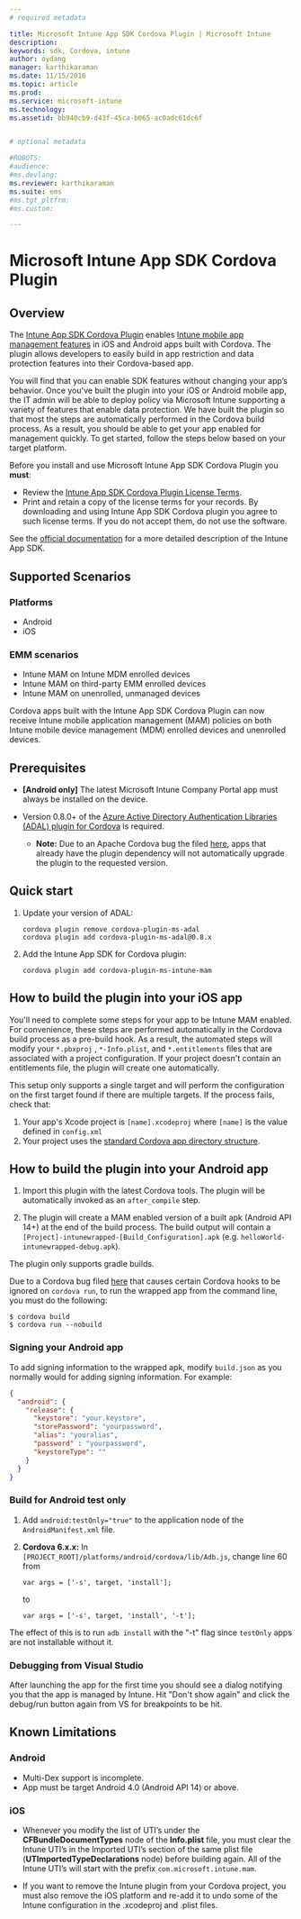 ```yaml
---
# required metadata

title: Microsoft Intune App SDK Cordova Plugin | Microsoft Intune
description:
keywords: sdk, Cordova, intune
author: oydang
manager: karthikaraman
ms.date: 11/15/2016
ms.topic: article
ms.prod:
ms.service: microsoft-intune
ms.technology:
ms.assetid: bb940cb9-d43f-45ca-b065-ac0adc61dc6f


# optional metadata

#ROBOTS:
#audience:
#ms.devlang:
ms.reviewer: karthikaraman
ms.suite: ems
#ms.tgt_pltfrm:
#ms.custom:

---
```

# ﻿Microsoft Intune App SDK Cordova Plugin

## Overview

The [Intune App SDK Cordova Plugin](https://github.com/msintuneappsdk/cordova-plugin-ms-intune-mam) enables [Intune mobile app management features](/intune/deploy-use/protect-app-data-using-mobile-app-management-policies-with-microsoft-intune) in iOS and Android apps built with Cordova. The plugin allows developers to easily build in app restriction and data protection features into their Cordova-based app.

You will find that you can enable SDK features without changing your app’s behavior. Once you've built the plugin into your iOS or Android mobile app, the IT admin will be able to deploy policy via Microsoft Intune supporting a variety of features that enable data protection. We have built the plugin so that most the steps are automatically performed in the Cordova build process. As a result, you should be able to get your app enabled for management quickly. To get started, follow the steps below based on your target platform.

Before you install and use Microsoft Intune App SDK Cordova Plugin you **must**:

* Review the [Intune App SDK Cordova Plugin License Terms](https://github.com/msintuneappsdk/cordova-plugin-ms-intune-mam/blob/master/Intune_App_SDK_Cordova_plugin_RTM_license.pdf).
* Print and retain a copy of the license terms for your records. By downloading and using Intune App SDK Cordova plugin you agree to such license terms.  If you do not accept them, do not use the software.

See the [official documentation](/intune/develop/intune-app-sdk) for a more detailed description of the Intune App SDK.

## Supported Scenarios

### Platforms
* Android
* iOS


### EMM scenarios

* Intune MAM on Intune MDM enrolled devices
* Intune MAM on third-party EMM enrolled devices
* Intune MAM on unenrolled, unmanaged devices

Cordova apps built with the Intune App SDK Cordova Plugin can now receive Intune mobile application management (MAM) policies on both Intune mobile device management (MDM) enrolled devices and unenrolled devices.



## Prerequisites

* **[Android only]** The latest Microsoft Intune Company Portal app must always be installed on the device.


* Version 0.8.0+ of the [Azure Active Directory Authentication Libraries (ADAL) plugin for Cordova](https://github.com/AzureAD/azure-activedirectory-library-for-cordova) is required.
  * **Note:** Due to an Apache Cordova bug the filed [here](https://issues.apache.org/jira/browse/CB-6227?jql=text%20~%20%22plugin%20dependency%22), apps that already have the plugin dependency will not automatically upgrade the plugin to the requested version.

## Quick start

1. Update your version of ADAL:

	```
	cordova plugin remove cordova-plugin-ms-adal
	cordova plugin add cordova-plugin-ms-adal@0.8.x
	```

2. Add the Intune App SDK for Cordova plugin:

	```
	cordova plugin add cordova-plugin-ms-intune-mam
	```

## How to build the plugin into your iOS app

You'll need to complete some steps for your app to be Intune MAM enabled. For convenience, these steps are performed automatically in the Cordova build process as a pre-build hook. As a result, the automated steps will modify your `*.pbxproj` , `*-Info.plist`, and `*.entitlements` files that are associated with a project configuration. If your project doesn't contain an entitlements file, the plugin will create one automatically.

This setup only supports a single target and will perform the configuration on the first target found if there are multiple targets. If the process fails, check that:

1. Your app's Xcode project is `[name].xcodeproj` where `[name]` is the value defined in `config.xml`
2. Your project uses the [standard Cordova app directory structure](https://cordova.apache.org/docs/en/latest/reference/cordova-cli/index.html#directory-structure).

## How to build the plugin into your Android app

1. Import this plugin with the latest Cordova tools. The plugin will be automatically invoked as an `after_compile` step.

2. The plugin will create a MAM enabled version of a built apk (Android API 14+) at the end of the build process. The build output will contain a `[Project]-intunewrapped-[Build_Configuration].apk` (e.g. `helloWorld-intunewrapped-debug.apk`).

The plugin only supports gradle builds.

Due to a Cordova bug filed [here](https://issues.apache.org/jira/browse/CB-9434) that causes certain Cordova hooks to be ignored on `cordova run`, to run the wrapped app from the command line, you must do the following:

```
$ cordova build
$ cordova run --nobuild
```


### Signing your Android app
To add signing information to the wrapped apk, modify `build.json` as you normally would for adding signing information. For example:
```json
{
  "android": {
    "release": {
      "keystore": "your.keystore",
      "storePassword": "yourpassword",
      "alias": "youralias",
      "password" : "yourpassword",
      "keystoreType": ""
    }
  }
}
```

### Build for Android test only

1. Add `android:testOnly="true"` to the application node of the `AndroidManifest.xml` file.


2. **Cordova 6.x.x:** In `[PROJECT_ROOT]/platforms/android/cordova/lib/Adb.js`, change line 60 from

	```
	var args = ['-s', target, 'install'];
	```
	to
	```
	var args = ['-s', target, 'install', '-t'];
	```

The effect of this is to run `adb install` with the "-t" flag since `testOnly` apps are not installable without it.

### Debugging from Visual Studio
After launching the app for the first time you should see a dialog notifying you that the app is managed by Intune. Hit "Don't show again" and click the debug/run button again from VS for breakpoints to be hit.

## Known Limitations
### Android
* Multi-Dex support is incomplete.
* App must be target Android 4.0 (Android API 14) or above.

### iOS
* Whenever you modify the list of UTI’s under the **CFBundleDocumentTypes** node of the **Info.plist** file, you must clear the Intune UTI’s in the Imported UTI’s section of the same plist file (**UTImportedTypeDeclarations** node) before building again. All of the Intune UTI’s will start with the prefix `com.microsoft.intune.mam`.

* If you want to remove the Intune plugin from your Cordova project, you must also remove the iOS platform and re-add it to undo some of the Intune configuration in the .xcodeproj and .plist files.
